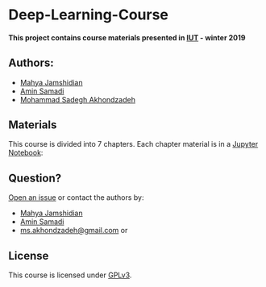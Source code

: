 # Deep-Learning-Course

#### This project contains course materials presented in [IUT](http://iut.ac.ir) - winter 2019

## Authors:
  - [Mahya Jamshidian](https://github.com/mahyaj98)
  - [Amin Samadi](https://github.com/aminsmd)
  - [Mohammad Sadegh Akhondzadeh](https://www.linkedin.com/in/msadegh)


## Materials

This course is divided into 7 chapters. Each chapter material is in a [Jupyter Notebook](https://jupyter.org):


## Question?

[Open an issue](../../issues) or contact the authors by:
- [Mahya Jamshidian](mailto:jamshidianm98@gmail.com)
- [Amin Samadi](mailto:aminsamadi21@gmail.com)
- [ms.akhondzadeh@gmail.com](mailto:ms.akhondzadeh@gmail.com) or


## License

This course is licensed under [GPLv3](LICENSE).
